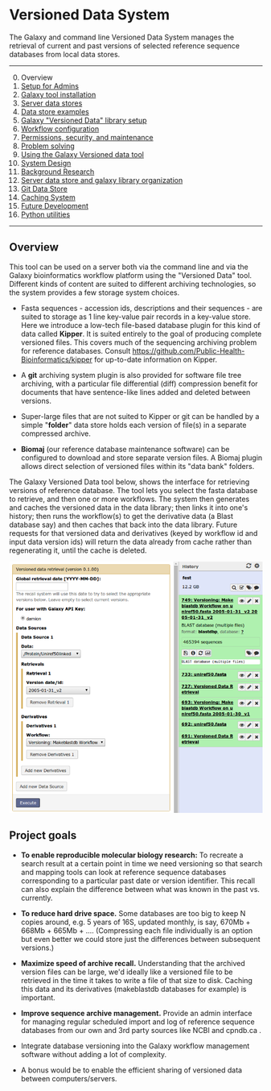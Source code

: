 # Versioned Data System
The Galaxy and command line Versioned Data System manages the retrieval of current and past versions of selected reference sequence databases from local data stores.

---

0. Overview
1. [Setup for Admins](doc/setup.md)
  1. [Galaxy tool installation](doc/galaxy_tool_install.md)
  2. [Server data stores](doc/data_stores.md)
  3. [Data store examples](doc/data_store_examples.md)
  4. [Galaxy "Versioned Data" library setup](doc/galaxy_library.md)
  5. [Workflow configuration](doc/workflows.md)
  6. [Permissions, security, and maintenance](doc/maintenance.md)
  7. [Problem solving](doc/problem_solving.md)
2. [Using the Galaxy Versioned data tool](doc/galaxy_tool.md)
3. [System Design](doc/design.md)
4. [Background Research](doc/background.md)
5. [Server data store and galaxy library organization](doc/data_store_org.md)
6. [Git Data Store](doc/git.md)
7. [Caching System](doc/caching.md)
8. [Future Development](doc/future.md)
9. [Python utilities](doc/utilities.md)

---

## Overview

This tool can be used on a server both via the command line and via the Galaxy bioinformatics workflow platform using the "Versioned Data" tool.  Different kinds of content are suited to different archiving technologies, so the system provides a few  storage system choices.

* Fasta sequences - accession ids, descriptions and their sequences - are suited to storage as 1 line key-value pair records in a key-value store.  Here we introduce a low-tech file-based database plugin for this kind of data called **Kipper**.  It is  suited entirely to the goal of producing complete versioned files.  This covers much of the sequencing archiving problem for reference databases.  Consult https://github.com/Public-Health-Bioinformatics/kipper for up-to-date information on Kipper.

* A **git** archiving system plugin is also provided for software file tree archiving, with a particular file differential (diff) compression benefit for documents that have sentence-like lines added and deleted between versions.  

* Super-large files that are not suited to Kipper or git can be handled by a simple "**folder**" data store holds each version of file(s) in a separate compressed archive.

* **Biomaj** (our reference database maintenance software) can be configured to download and store separate version files.  A Biomaj plugin allows direct selection of versioned files within its "data bank" folders.

The Galaxy Versioned Data tool below, shows the interface for retrieving versions of reference database.  The tool lets you select the fasta database to retrieve, and then one or more workflows.  The system then generates and caches the versioned data in the data library; then links it into one's history; then runs the workflow(s) to get the derivative data (a Blast database say) and then caches that back into the data library.  Future requests for that versioned data and derivatives (keyed by workflow id and input data version ids) will return the data already from cache rather than regenerating it, until the cache is deleted.

![galaxy versioned data tool form](https://github.com/Public-Health-Bioinformatics/versioned_data/blob/master/doc/galaxy_tool_form.png)

## Project goals

* **To enable reproducible molecular biology research:** To recreate a search result at a certain point in time we need versioning so that search and mapping tools can look at reference sequence databases corresponding to a particular past date or version identifier.  This recall can also explain the difference between what was known in the past vs. currently.

* **To reduce hard drive space.**  Some databases are too big to keep N copies around, e.g. 5 years of 16S, updated monthly, is say, 670Mb + 668Mb + 665Mb + ....  (Compressing each file individually is an option but even better we could store just the differences between subsequent versions.)
 
* **Maximize speed of archive recall.**  Understanding that the archived version files can be large, we'd ideally like a versioned file to be retrieved in the time it takes to write a file of that size to disk.  Caching this data and its derivatives (makeblastdb databases for example) is important.

* **Improve sequence archive management.** Provide an admin interface for managing regular scheduled import and log of reference sequence databases from our own and 3rd party sources like NCBI and cpndb.ca .

* Integrate database versioning into the Galaxy workflow management software without adding a lot of complexity.

* A bonus would be to enable the efficient sharing of versioned data between computers/servers.
